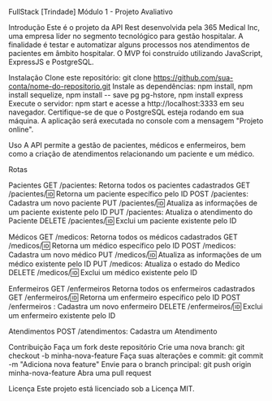 FullStack [Trindade]
Módulo 1 - Projeto Avaliativo

Introdução
Este é o projeto da API Rest desenvolvida pela 365 Medical Inc, uma empresa líder no segmento tecnológico para gestão hospitalar. 
A finalidade é testar e automatizar alguns processos nos atendimentos de pacientes em âmbito hospitalar. O MVP foi construído utilizando JavaScript, ExpressJS e PostgreSQL.

Instalação
Clone este repositório: git clone https://github.com/sua-conta/nome-do-repositorio.git
Instale as dependências: npm install, npm install sequelize, npm install -- save pg pg-hstore, npm install express
Execute o servidor: npm start e acesse a http://localhost:3333 em seu navegador. Certifique-se de que o PostgreSQL esteja rodando em sua máquina.
A aplicação será executada no console com a mensagem "Projeto online".


Uso
A API permite a gestão de pacientes, médicos e enfermeiros, bem como a criação de atendimentos relacionando um paciente e um médico.

Rotas

Pacientes
GET /pacientes: Retorna todos os pacientes cadastrados
GET /pacientes/:id: Retorna um paciente específico pelo ID
POST /pacientes: Cadastra um novo paciente
PUT /pacientes/:id: Atualiza as informações de um paciente existente pelo ID
PUT /pacientes: Atualiza o atendimento do Paciente
DELETE /pacientes/:id: Exclui um paciente existente pelo ID

Médicos
GET /medicos: Retorna todos os médicos cadastrados
GET /medicos/:id: Retorna um médico específico pelo ID
POST /medicos: Cadastra um novo médico
PUT /medicos/:id: Atualiza as informações de um médico existente pelo ID
PUT /medicos: Atualiza o estado do Medico
DELETE /medicos/:id: Exclui um médico existente pelo ID

Enfermeiros
GET /enfermeiros Retorna todos os enfermeiros cadastrados
GET /enfermeiros/:id: Retorna um enfermeiro específico pelo ID
POST /enfermeiros : Cadastra um novo enfermeiro
DELETE /enfermeiros/:id: Exclui um enfermeiro existente pelo ID

Atendimentos
POST /atendimentos: Cadastra um Atendimento

Contribuição
Faça um fork deste repositório
Crie uma nova branch: git checkout -b minha-nova-feature
Faça suas alterações e commit: git commit -m "Adiciona nova feature"
Envie para o branch principal: git push origin minha-nova-feature
Abra uma pull request

Licença
Este projeto está licenciado sob a Licença MIT.
